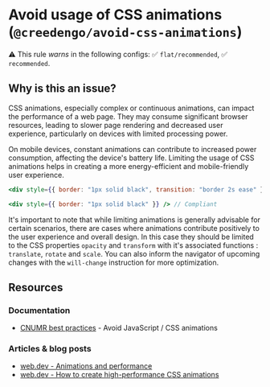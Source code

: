 # Avoid usage of CSS animations (`@creedengo/avoid-css-animations`)

⚠️ This rule _warns_ in the following configs: ✅ `flat/recommended`, ✅ `recommended`.

<!-- end auto-generated rule header -->

## Why is this an issue?

CSS animations, especially complex or continuous animations, can impact the performance of a web page.
They may consume significant browser resources, leading to slower page rendering and decreased user experience,
particularly on devices with limited processing power.

On mobile devices, constant animations can contribute to increased power consumption, affecting the device's battery
life.
Limiting the usage of CSS animations helps in creating a more energy-efficient and mobile-friendly user experience.

```jsx
<div style={{ border: "1px solid black", transition: "border 2s ease" }} /> // Non-compliant
```

```jsx
<div style={{ border: "1px solid black" }} /> // Compliant
```

It's important to note that while limiting animations is generally advisable for certain scenarios, there are cases
where animations contribute positively to the user experience and overall design.
In this case they should be limited to the CSS properties `opacity` and `transform` with it's associated
functions : `translate`, `rotate` and `scale`.
You can also inform the navigator of upcoming changes with the `will-change` instruction for more optimization.

## Resources

### Documentation

- [CNUMR best practices](https://github.com/cnumr/best-practices/blob/main/chapters/BP_039_en.md) - Avoid JavaScript /
  CSS animations

### Articles & blog posts

- [web.dev - Animations and performance](https://web.dev/articles/animations-and-performance)
- [web.dev - How to create high-performance CSS animations](https://web.dev/articles/animations-guide)
